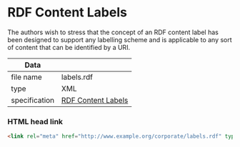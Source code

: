 # RDF Content Labels

The authors wish to stress that the concept of an RDF content label has been
designed to support any labelling scheme and is applicable to any sort of content
that can be identified by a URI.

| Data          |               |
| ------------- | ------------- |
| file name     | labels.rdf    |
| type          | XML           |
| specification | [RDF Content Labels](http://www.w3.org/2004/12/q/doc/rdf-contentlabels.html) |

### HTML head link

```html
<link rel="meta" href="http://www.example.org/corporate/labels.rdf" type="application/rdf+xml" />
```
